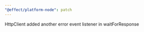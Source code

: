 ```yaml
---
"@effect/platform-node": patch
---
```


HttpClient added another error event listener in waitForResponse
